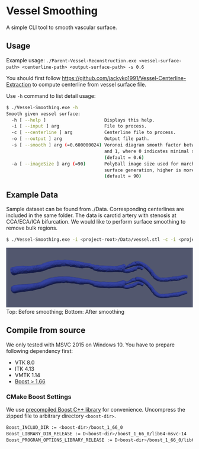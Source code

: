 # Vessel Smoothing

A simple CLI tool to smooth vascular surface.

## Usage
Example usage: `./Parent-Vessel-Reconstruction.exe <vessel-surface-path> <centerline-path> <output-surface-path> -s 0.6`

You should first follow https://github.com/jackyko1991/Vessel-Centerline-Extraction to compute centerline from vessel surface file.

Use `-h` command to list detail usage:

```bash
$ ./Vessel-Smoothing.exe -h
Smooth given vessel surface:
  -h [ --help ]                      Displays this help.
  -i [ --input ] arg                 File to process.
  -c [ --centerline ] arg            Centerline file to process.
  -o [ --output ] arg                Output file path.
  -s [ --smooth ] arg (=0.600000024) Voronoi diagram smooth factor between 0
                                     and 1, where 0 indicates minimal smoothing
                                     (default = 0.6)
  -a [ --imageSize ] arg (=90)       PolyBall image size used for marching cube
                                     surface generation, higher is more detail
                                     (default = 90)
```

## Example Data
Sample dataset can be found from ./Data. Corresponding centerlines are included in the same folder. The data is carotid artery with stenosis at CCA/ECA/ICA bifurcation. We would like to perform surface smoothing to remove bulk regions.

```bash
$ ./Vessel-Smoothing.exe -i <project-root>/Data/vessel.stl -c -i <project-root>/Data/centerline.vtp -a 200 -o <project-root>/Data/smooth.stl
```

![Smooth result](./Docs/smooth.png)
Top: Before smoothing; Bottom: After smoothing

## Compile from source

We only tested with MSVC 2015 on Windows 10. You have to prepare following dependency first:
- VTK 8.0
- ITK 4.13
- VMTK 1.14
- [Boost > 1.66](https://www.boost.org/)

### CMake Boost Settings
We use [precompiled Boost C++ library](https://boostorg.jfrog.io/artifactory/main/release/1.76.0/source/boost_1_76_0.zip) for convenience.
Uncompress the zipped file to arbitrary directory `<boost-dir>`.

```bash
Boost_INCLUD_DIR := <boost-dir>/boost_1_66_0
Boost_LIBRARY_DIR_RELEASE := D<boost-dir>/boost_1_66_0/lib64-msvc-14
Boost_PROGRAM_OPTIONS_LIBRARY_RELEASE := D<boost-dir>/boost_1_66_0/lib64-msvc-14/boost_program_options-vc140-mt-x64-1_66.lib
```